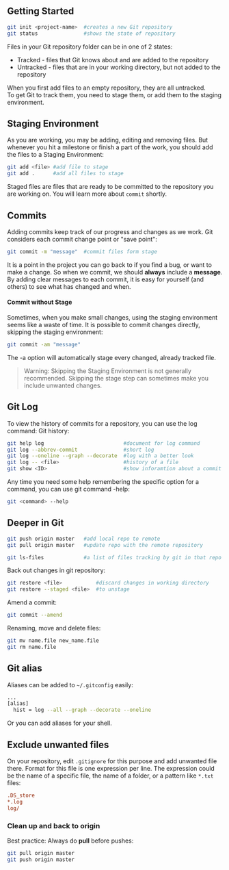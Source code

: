## Getting Started

```bash
git init <project-name>  #creates a new Git repository
git status               #shows the state of repository
```

Files in your Git repository folder can be in one of 2 states:

- Tracked - files that Git knows about and are added to the
  repository
- Untracked - files that are in your working directory, but not
  added to the repository

When you first add files to an empty repository, they are all
untracked.  
To get Git to track them, you need to stage them, or
add them to the staging environment.

## Staging Environment

As you are working, you may be adding, editing and removing files.
But whenever you hit a milestone or finish a part of the work,
you should add the files to a Staging Environment:

```bash
git add <file> #add file to stage
git add .      #add all files to stage
```

Staged files are files that are ready to be committed to the
repository you are working on. You will learn more about `commit`
shortly.

## Commits

Adding commits keep track of our progress and changes as we work.
Git considers each commit change point or "save point":

```bash
git commit -m "message"  #commit files form stage
```

It is a point in the project you can go back to if you find a bug,
or want to make a change. So when we commit, we should **always**
include a **message**. By adding clear messages to each commit, it
is easy for yourself (and others) to see what has changed and when.

#### Commit without Stage

Sometimes, when you make small changes, using the staging environment
seems like a waste of time. It is possible to commit changes directly,
skipping the staging environment:

```bash
git commit -am "message"
```

The -a option will automatically stage every changed, already tracked
file.

> Warning: Skipping the Staging Environment is not generally recommended.
> Skipping the stage step can sometimes make you include unwanted changes.

## Git Log

To view the history of commits for a repository, you can use the log
command:
Git history:

```bash
git help log                          #document for log command
git log --abbrev-commit               #short log
git log --oneline --graph --decorate  #log with a better look
git log -- <file>                     #history of a file
git show <ID>                         #show inforamtion about a commit
```

Any time you need some help remembering the specific option for a
command, you can use git command -help:

```bash
git <command> --help
```

## Deeper in Git

```bash
git push origin master   #add local repo to remote
git pull origin master   #update repo with the remote repository

git ls-files             #a list of files tracking by git in that repo
```

Back out changes in git repository:

```bash
git restore <file>           #discard changes in working directory
git restore --staged <file>  #to unstage
```

Amend a commit:

```bash
git commit --amend
```

Renaming, move and delete files:

```bash
git mv name.file new_name.file
git rm name.file
```

## Git alias

Aliases can be added to `~/.gitconfig` easily:

```bash
...
[alias]
  hist = log --all --graph --decorate --oneline
```

Or you can add aliases for your shell.

## Exclude unwanted files

On your repository, edit `.gitignore` for this purpose and
add unwanted file there. Format for this file is one expression
per line. The expression could be the name of a specific file, the
name of a folder, or a pattern like `*.txt` files:

```ini
.DS_store
*.log
log/
```

### Clean up and back to origin

Best practice: Always do **pull** before pushes:

```bash
git pull origin master
git push origin master
```
